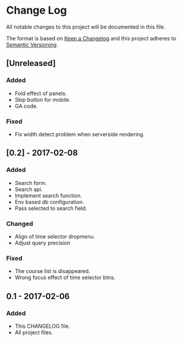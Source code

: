 # Change Log
All notable changes to this project will be documented in this file.

The format is based on [Keep a Changelog](http://keepachangelog.com/) 
and this project adheres to [Semantic Versioning](http://semver.org/).

## [Unreleased]
### Added
- Fold effect of panels.
- Skip button for mobile.
- GA code.

### Fixed
- Fix width detect problem when serverside rendering.

## [0.2] - 2017-02-08
### Added
- Search form.
- Search api.
- Implement search function.
- Env based db configuration.
- Pass selected to search field.

### Changed
- Align of time selector dropmenu.
- Adjust query precision

### Fixed
- The course list is disappeared.
- Wrong focus effect of time selector btns.

## 0.1 - 2017-02-06
### Added
- This CHANGELOG file.
- All project files.
